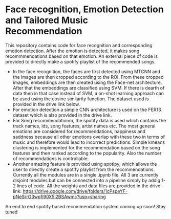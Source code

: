 # Face recognition, Emotion Detection and Tailored Music Recommendation

This repository contains code for face recognition and corresponding emotion detection. After the emotion is detected, it makes song recommmendations based on that emotion. An external piece of code is provided to directly make a spotify playlist of the recommended songs. 

- In the face recognition, the faces are first detected using MTCNN and the images are then cropped according to the ROI. From these cropped images, embeddings are then created using the Face-net architecture. After that the embeddings are classified using SVM. If there is dearth of data then in that case instead of SVM, a on-shot learning approach can be used using the cosine similarity function. The dataset used is provided in the drive link below.
- For emotion detection a simple CNN architecture is used on the FER13 dataset which is also provided in the drive link.
- For Song recommendationm, the spotify data is used which contains the track names, ids, song features, artist names etc. The most general emotions are considered for recommendations, happiness and saddness because all other emotions overlap with these two in terms of music and therefore would lead to incorrect predictions. Simple kmeans clustering is implemented for the recommendation based on the song features and then ranked according to the popularity. Also the number of recommendations is controllable.
- Another amazing feature is provided using spotipy, which allows the user to directly create a spotify playlist from the recommendations.
Currently all the modules are in a single .ipynb file. All 3 are currently disjoint modules but can be connected into a pipeline simply by addig 1-2 lines of code.
All the weights and data files are provided in the drive link:
https://drive.google.com/drive/folders/1cPspeYF-pNeSrrG3wpfi90X5l2BSAwmc?usp=sharing

An end to end spotify based recommendation system coming up soon! Stay tuned

<!-- <p align='center'>Made with :heart: by Tejodhay </p> -->
